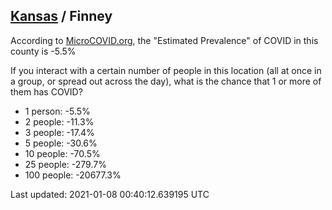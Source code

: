 
## [Kansas](/united-states/kansas) / Finney

According to [MicroCOVID.org](http://microcovid.org),
the "Estimated Prevalence" of COVID in this county is -5.5%

If you interact with a certain number of people in this location
(all at once in a group, or spread out across the day), what is the chance that
1 or more of them has COVID?

- 1 person: -5.5%
- 2 people: -11.3%
- 3 people: -17.4%
- 5 people: -30.6%
- 10 people: -70.5%
- 25 people: -279.7%
- 100 people: -20677.3%

Last updated: 2021-01-08 00:40:12.639195 UTC
